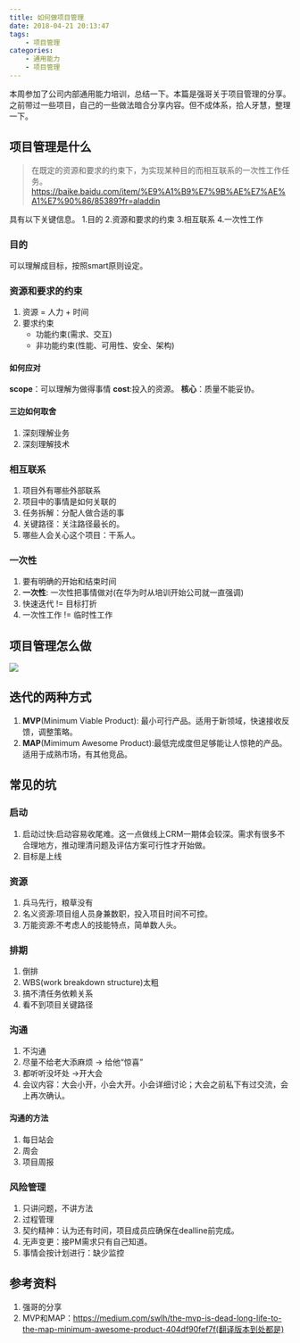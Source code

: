 ```yaml
---
title: 如何做项目管理
date: 2018-04-21 20:13:47
tags:
    - 项目管理
categories:
    - 通用能力
    - 项目管理
---
```



本周参加了公司内部通用能力培训，总结一下。本篇是强哥关于项目管理的分享。
之前带过一些项目，自己的一些做法暗合分享内容。但不成体系，拾人牙慧，整理一下。

<!-- more -->

## 项目管理是什么

> 在既定的资源和要求的约束下，为实现某种目的而相互联系的一次性工作任务。
> https://baike.baidu.com/item/%E9%A1%B9%E7%9B%AE%E7%AE%A1%E7%90%86/85389?fr=aladdin

具有以下关键信息。
1.目的
2.资源和要求的约束
3.相互联系
4.一次性工作
### 目的
可以理解成目标，按照smart原则设定。

### 资源和要求的约束
1. 资源 = 人力 + 时间
2. 要求约束
    - 功能约束(需求、交互)
    - 非功能约束(性能、可用性、安全、架构)

#### 如何应对
**scope**：可以理解为做得事情
**cost**:投入的资源。
**核心**：质量不能妥协。
#### 三边如何取舍
1. 深刻理解业务 
2. 深刻理解技术

### 相互联系
1. 项目外有哪些外部联系
2. 项目中的事情是如何关联的
3. 任务拆解：分配人做合适的事
4. 关键路径：关注路径最长的。
5. 哪些人会关心这个项目：干系人。

### 一次性
1. 要有明确的开始和结束时间
2. **一次性**: 一次性把事情做对(在华为时从培训开始公司就一直强调)
3. 快速迭代 != 目标打折
4. 一次性工作 != 临时性工作

## 项目管理怎么做
![](/img/15243137363313.jpg)

## 迭代的两种方式
1. **MVP**(Minimum Viable Product): 最小可行产品。适用于新领域，快速接收反馈，调整策略。
2. **MAP**(Mimimum Awesome Product):最低完成度但足够能让人惊艳的产品。适用于成熟市场，有其他竞品。

## 常见的坑
### 启动
1. 启动过快:启动容易收尾难。这一点做线上CRM一期体会较深。需求有很多不合理地方，推动理清问题及评估方案可行性才开始做。
2. 目标是上线

### 资源
1. 兵马先行，粮草没有
2. 名义资源:项目组人员身兼数职，投入项目时间不可控。
3. 万能资源:不考虑人的技能特点，简单数人头。

### 排期
1. 倒排
2. WBS(work breakdown structure)太粗
3. 搞不清任务依赖关系
4. 看不到项目关键路径

### 沟通
1. 不沟通
2. 尽量不给老大添麻烦 -> 给他“惊喜”
3. 都听听没坏处 ->开大会
4. 会议内容：大会小开，小会大开。小会详细讨论；大会之前私下有过交流，会上再次确认。

#### 沟通的方法
1. 每日站会
2. 周会
3. 项目周报

### 风险管理
1. 只讲问题，不讲方法
2. 过程管理
3. 契约精神：认为还有时间，项目成员应确保在dealline前完成。
4. 无声变更：接PM需求只有自己知道。
5. 事情会按计划进行：缺少监控

## 参考资料
1. 强哥的分享
2. MVP和MAP：https://medium.com/swlh/the-mvp-is-dead-long-life-to-the-map-minimum-awesome-product-404df90fef7f(翻译版本到处都是)

